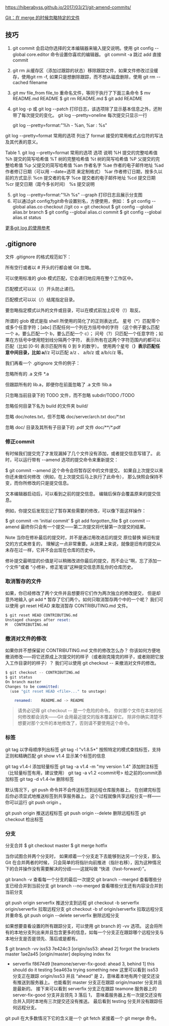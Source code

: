 https://hiberabyss.github.io/2017/03/21/git-amend-commits/  

[Git：在 merge 的时候忽略特定的文件](https://hiberabyss.github.io/2018/03/03/git-ignore-specific-file/)

## 技巧

1. git commit 会启动你选择的文本编辑器来输入提交说明。使用 git config --global core.editor 命令设置你喜欢的编辑器。
    git commit -a 跳过 add 直接 commit
2. git rm 从缓存区（添加过跟踪的状态）移除跟踪文件，如果文件修改过没缓存，使用git rm -f,
如果只是想删除跟踪，而不想从磁盘删除，使用 git rm --cached filename
3. git mv file_from file_to  重命名文件，等同于执行了下面三条命令
$ mv README.md README
$ git rm README.md
$ git add README

4. git log -p 或 git log --patch 打印日志，该选项除了显示基本信息之外，还附带了每次提交的变化。
   git log --pretty=oneline 每次提交只显示一行

   git log --pretty=format:"%h - %an, %ar : %s"

git log --pretty=format 常用的选项 列出了 format 接受的常用格式占位符的写法及其代表的意义。

Table 1. git log --pretty=format 常用的选项
选项	说明
%H      提交的完整哈希值
%h      提交的简写哈希值
%T      树的完整哈希值
%t 树的简写哈希值
%P 父提交的完整哈希值
%p 父提交的简写哈希值
%an 作者名字
%ae 作者的电子邮件地址
%ad 作者修订日期（可以用 --date=选项 来定制格式）
%ar 作者修订日期，按多久以前的方式显示
%cn 提交者的名字
%ce 提交者的电子邮件地址
%cd 提交日期
%cr 提交日期（距今多长时间）
%s 提交说明

5. git log --pretty=format:"%h %s" --graph 打印日志且展示分支图
6. 可以通过git config为git命令设置别名，方便使用，例如：
$ git config --global alias.co checkout  //git co = git checkout
$ git config --global alias.br branch
$ git config --global alias.ci commit
$ git config --global alias.st status


[更多git log 的使用参考](https://git-scm.com/book/zh/v2/Git-%E5%9F%BA%E7%A1%80-%E6%9F%A5%E7%9C%8B%E6%8F%90%E4%BA%A4%E5%8E%86%E5%8F%B2)

## .gitignore

文件 .gitignore 的格式规范如下：

所有空行或者以 # 开头的行都会被 Git 忽略。

可以使用标准的 glob 模式匹配，它会递归地应用在整个工作区中。

匹配模式可以以（/）开头防止递归。

匹配模式可以以（/）结尾指定目录。

要忽略指定模式以外的文件或目录，可以在模式前加上叹号（!）取反。

所谓的 glob 模式是指 shell 所使用的简化了的正则表达式。 星号（*）匹配零个或多个任意字符；[abc] 匹配任何一个列在方括号中的字符 （这个例子要么匹配一个 a，要么匹配一个 b，要么匹配一个 c）； 问号（?）只匹配一个任意字符；如果在方括号中使用短划线分隔两个字符， 表示所有在这两个字符范围内的都可以匹配（比如 [0-9] 表示匹配所有 0 到 9 的数字）。 使用两个星号（**）表示匹配任意中间目录，比如 a/**/z 可以匹配 a/z 、 a/b/z 或 a/b/c/z 等。

我们再看一个 .gitignore 文件的例子：

忽略所有的 .a 文件
*.a

但跟踪所有的 lib.a，即便你在前面忽略了 .a 文件
!lib.a

只忽略当前目录下的 TODO 文件，而不忽略 subdir/TODO
/TODO

忽略任何目录下名为 build 的文件夹
build/

忽略 doc/notes.txt，但不忽略 doc/server/arch.txt
doc/*.txt

忽略 doc/ 目录及其所有子目录下的 .pdf 文件
doc/**/*.pdf


### 修正commit

有时候我们提交完了才发现漏掉了几个文件没有添加，或者提交信息写错了。 此时，可以运行带有 --amend 选项的提交命令来重新提交：

$ git commit --amend
这个命令会将暂存区中的文件提交。 如果自上次提交以来你还未做任何修改（例如，在上次提交后马上执行了此命令）， 那么快照会保持不变，而你所修改的只是提交信息。

文本编辑器启动后，可以看到之前的提交信息。 编辑后保存会覆盖原来的提交信息。

例如，你提交后发现忘记了暂存某些需要的修改，可以像下面这样操作：

$ git commit -m 'initial commit'
$ git add forgotten_file
$ git commit --amend
最终你只会有一个提交——第二次提交将代替第一次提交的结果。

Note
当你在修补最后的提交时，并不是通过用改进后的提交 原位替换 掉旧有提交的方式来修复的， 理解这一点非常重要。从效果上来说，就像是旧有的提交从未存在过一样，它并不会出现在仓库的历史中。

修补提交最明显的价值是可以稍微改进你最后的提交，而不会让“啊，忘了添加一个文件”或者 “小修补，修正笔误”这种提交信息弄乱你的仓库历史。

### 取消暂存的文件

如果，你已经修改了两个文件并且想要将它们作为两次独立的修改提交， 但是却意外地输入 git add * 暂存了它们两个。如何只取消暂存两个中的一个呢？ 我们可以使用 git reset HEAD <file> 来取消暂存 CONTRIBUTING.md 文件。

```s
$ git reset HEAD CONTRIBUTING.md
Unstaged changes after reset:
M	CONTRIBUTING.md
```

### 撤消对文件的修改

如果你并不想保留对 CONTRIBUTING.md 文件的修改怎么办？ 你该如何方便地撤消修改——将它还原成上次提交时的样子（或者刚克隆完的样子，或者刚把它放入工作目录时的样子）？ 我们可以使用 git checkout -- <file> 来撤消对文件的修改。

```s
$ git checkout -- CONTRIBUTING.md
$ git status
On branch master
Changes to be committed:
  (use "git reset HEAD <file>..." to unstage)

    renamed:    README.md -> README
```

> 请务必记得 git checkout -- <file> 是一个危险的命令。 你对那个文件在本地的任何修改都会消失——Git 会用最近提交的版本覆盖掉它。 除非你确实清楚不想要对那个文件的本地修改了，否则请不要使用这个命令。


### 标签

git tag 以字母顺序列出标签
git tag -l "v1.8.5*" 按照特定的模式查找标签，支持正则和精确匹配
git show v1.4 显示某个标签的信息

git tag v1.4-l 添加轻量标签
git tag -a v1.4 -m "my version 1.4"  添加附注标签（比轻量标签有用，建议使用）
git tag -a v1.2 <commit号>   给之前的commit添加标签
git tag -d v1.4-lw  删除标签

默认情况下，git push 命令并不会传送标签到远程仓库服务器上。 在创建完标签后你必须显式地推送标签到共享服务器上。 这个过程就像共享远程分支一样——你可以运行 git push origin <tagname>。

git push origin <tagname> 推送远程标签
git push origin --delete <tagname> 删除远程标签
git checkout <tagname>  检出标签


### 分支

分支合并
$ git checkout master
$ git merge hotfix


当你试图合并两个分支时， 如果顺着一个分支走下去能够到达另一个分支，那么 Git 在合并两者的时候， 只会简单的将指针向前推进（指针右移），因为这种情况下的合并操作没有需要解决的分歧——这就叫做 “快进（fast-forward）”。

git branch -v 查看每一个分支的最后一次提交
git branch --merged  查看哪些分支已经合并到当前分支
git branch --no-merged  查看哪些分支还有内容没合并到当前分支

git push origin serverfix 推送分支到远程
git checkout -b serverfix origin/serverfix 拉取远程分支
git checkout -b sf origin/serverfix 拉取远程分支并重命名
git push origin --delete serverfix  删除远程分支


如果想要查看设置的所有跟踪分支，可以使用 git branch 的 -vv 选项。 这会将所有的本地分支列出来并且包含更多的信息，如每一个分支正在跟踪哪个远程分支与本地分支是否是领先、落后或是都有。

$ git branch -vv
  iss53     7e424c3 [origin/iss53: ahead 2] forgot the brackets
  master    1ae2a45 [origin/master] deploying index fix
* serverfix f8674d9 [teamone/server-fix-good: ahead 3, behind 1] this should do it
  testing   5ea463a trying something new
这里可以看到 iss53 分支正在跟踪 origin/iss53 并且 “ahead” 是 2，意味着本地有两个提交还没有推送到服务器上。 也能看到 master 分支正在跟踪 origin/master 分支并且是最新的。 接下来可以看到 serverfix 分支正在跟踪 teamone 服务器上的 server-fix-good 分支并且领先 3 落后 1， 意味着服务器上有一次提交还没有合并入同时本地有三次提交还没有推送。 最后看到 testing 分支并没有跟踪任何远程分支。

git pull 在大多数情况下它的含义是一个 git fetch 紧接着一个 git merge 命令。
